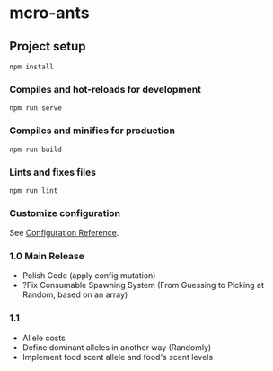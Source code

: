 # mcro-ants

## Project setup
```
npm install
```

### Compiles and hot-reloads for development
```
npm run serve
```

### Compiles and minifies for production
```
npm run build
```

### Lints and fixes files
```
npm run lint
```

### Customize configuration
See [Configuration Reference](https://cli.vuejs.org/config/).


### 1.0 Main Release

* Polish Code (apply config mutation)
* ?Fix Consumable Spawning System (From Guessing to Picking at Random, based on an array)

### 1.1

* Allele costs
* Define dominant alleles in another way (Randomly)
* Implement food scent allele and food's scent levels
